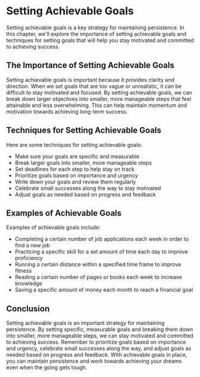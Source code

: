 Setting Achievable Goals
===========================================================================

Setting achievable goals is a key strategy for maintaining persistence. In this chapter, we'll explore the importance of setting achievable goals and techniques for setting goals that will help you stay motivated and committed to achieving success.

The Importance of Setting Achievable Goals
------------------------------------------

Setting achievable goals is important because it provides clarity and direction. When we set goals that are too vague or unrealistic, it can be difficult to stay motivated and focused. By setting achievable goals, we can break down larger objectives into smaller, more manageable steps that feel attainable and less overwhelming. This can help maintain momentum and motivation towards achieving long-term success.

Techniques for Setting Achievable Goals
---------------------------------------

Here are some techniques for setting achievable goals:

* Make sure your goals are specific and measurable
* Break larger goals into smaller, more manageable steps
* Set deadlines for each step to help stay on track
* Prioritize goals based on importance and urgency
* Write down your goals and review them regularly
* Celebrate small successes along the way to stay motivated
* Adjust goals as needed based on progress and feedback

Examples of Achievable Goals
----------------------------

Examples of achievable goals include:

* Completing a certain number of job applications each week in order to find a new job
* Practicing a specific skill for a set amount of time each day to improve proficiency
* Running a certain distance within a specified time frame to improve fitness
* Reading a certain number of pages or books each week to increase knowledge
* Saving a specific amount of money each month to reach a financial goal

Conclusion
----------

Setting achievable goals is an important strategy for maintaining persistence. By setting specific, measurable goals and breaking them down into smaller, more manageable steps, we can stay motivated and committed to achieving success. Remember to prioritize goals based on importance and urgency, celebrate small successes along the way, and adjust goals as needed based on progress and feedback. With achievable goals in place, you can maintain persistence and work towards achieving your dreams even when the going gets tough.
